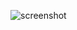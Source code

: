 ![screenshot](https://res.cloudinary.com/picturesbase/image/upload/v1598090694/landing-gradients.netlify.app__4_jpge2f.png)
